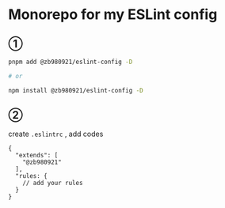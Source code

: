 # Monorepo for my ESLint config

## ①

```bash
pnpm add @zb980921/eslint-config -D

# or

npm install @zb980921/eslint-config -D
```

## ②

create `.eslintrc` , add codes

```
{
  "extends": [
    "@zb980921"
  ],
  "rules: {
    // add your rules
  }
}
```
